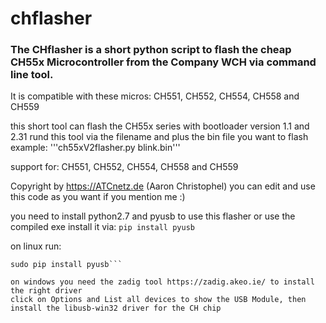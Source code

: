 # chflasher


### The CHflasher is a short python script to flash the cheap CH55x Microcontroller from the Company WCH via command line tool.

It is compatible with these micros: CH551, CH552, CH554, CH558 and CH559

this short tool can flash the CH55x series with bootloader version 1.1 and 2.31
rund this tool via the filename and plus the bin file you want to flash example:
'''ch55xV2flasher.py blink.bin'''

support for: CH551, CH552, CH554, CH558 and CH559

Copyright by https://ATCnetz.de (Aaron Christophel) you can edit and use this code as you want if you mention me :)

you need to install python2.7 and pyusb to use this flasher or use the compiled exe
install it via:
```pip install pyusb```

on linux run: 
```sudo apt-get install python-pip
sudo pip install pyusb```

on windows you need the zadig tool https://zadig.akeo.ie/ to install the right driver
click on Options and List all devices to show the USB Module, then install the libusb-win32 driver for the CH chip
